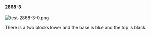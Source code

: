 #### 2868-3
![test-2868-3-0.png](https://github.com/lil-lab/nlvr/raw/master/nlvr/test/images/3/test-2868-3-0.png "test-2868-3-0.png")

There is a two blocks tower and the base is blue and the top is black.